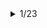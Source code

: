 <details> 
<summary>1/23</summary>

### 공통 문제

- [거리두기 확인하기](https://programmers.co.kr/learn/courses/30/lessons/81302) : O
- [N-Qeen](https://programmers.co.kr/learn/courses/30/lessons/12952) : 정확도 60%
- [문자열 압축](https://programmers.co.kr/learn/courses/30/lessons/60057) : X

### 개인 문제

</details>
